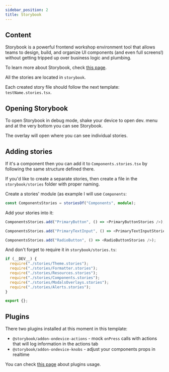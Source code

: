 ```yaml
---
sidebar_position: 2
title: Storybook
---
```

## Content

Storybook is a powerful frontend workshop environment tool that allows teams to design, build, and organize UI components (and even full screens!) without getting tripped up over business logic and plumbing.

To learn more about Storybook, check [this page](https://storybook.js.org/tutorials/intro-to-storybook/react-native/en/get-started/).

All the stories are located in `storybook`.

Each created story file should follow the next template: `testName.stories.tsx`.

## Opening Storybook

To open Storybook in debug mode, shake your device to open dev. menu and at the very bottom you can see Storybook.

The overlay will open where you can see individual stories.

## Adding stories

If it's a component then you can add it to `Components.stories.tsx` by following the same structure defined there.

If you'd like to create a separate stories, then create a file in the `storybook/stories` folder with proper naming.

Create a stories' module (as example I will use `Components`:

```typescript jsx
const ComponentsStories = storiesOf("Components", module);
```

Add your stories into it:

```typescript jsx
ComponentsStories.add("PrimaryButton", () => <PrimaryButtonStories />);

ComponentsStories.add("PrimaryTextInput", () => <PrimaryTextInputStories />);

ComponentsStories.add("RadioButton", () => <RadioButtonStories />);
```

And don't forget to require it in `storybook/stories.ts`:

```typescript jsx
if (__DEV__) {
  require("./stories/Theme.stories");
  require("./stories/Formatter.stories");
  require("./stories/Resources.stories");
  require("./stories/Components.stories");
  require("./stories/ModalsOverlays.stories");
  require("./stories/Alerts.stories");
}

export {};
```

## Plugins

There two plugins installed at this moment in this template:
- `@storybook/addon-ondevice-actions` - mock `onPress` calls with actions that will log information in the actions tab
- `@storybook/addon-ondevice-knobs` -  adjust your components props in realtime

You can check [this page](https://storybook.js.org/addons/@storybook/addon-ondevice-actions) about plugins usage.

